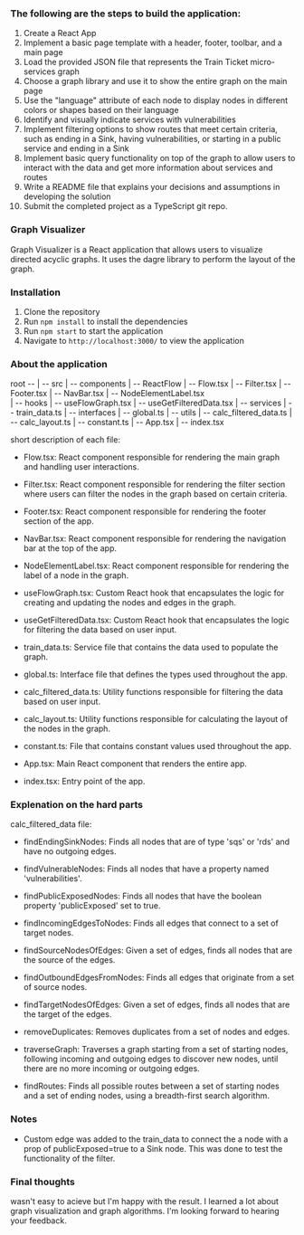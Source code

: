 
### [](#header-3)The following are the steps to build the application:

1. Create a React App
2. Implement a basic page template with a header, footer, toolbar, and a main page
3. Load the provided JSON file that represents the Train Ticket micro-services graph
4. Choose a graph library and use it to show the entire graph on the main page
5. Use the "language" attribute of each node to display nodes in different colors or shapes based on their language
6. Identify and visually indicate services with vulnerabilities
7. Implement filtering options to show routes that meet certain criteria, such as ending in a Sink, having vulnerabilities, or starting in a public service and ending in a Sink
8. Implement basic query functionality on top of the graph to allow users to interact with the data and get more information about services and routes
9. Write a README file that explains your decisions and assumptions in developing the solution
10. Submit the completed project as a TypeScript git repo.

### [](#header-3) Graph Visualizer
Graph Visualizer is a React application that allows users to visualize directed acyclic graphs. 
It uses the dagre library to perform the layout of the graph.

### [](#header-3) Installation
1. Clone the repository
2. Run `npm install` to install the dependencies
3. Run `npm start` to start the application
4. Navigate to `http://localhost:3000/` to view the application

### [](#header-3) About the application

root --
      | -- src
            | -- components
                | -- ReactFlow
                    | -- Flow.tsx
                | -- Filter.tsx
                | -- Footer.tsx
                | -- NavBar.tsx
                | -- NodeElementLabel.tsx     
            | -- hooks
                | -- useFlowGraph.tsx
                | -- useGetFilteredData.tsx
            | -- services 
                | -- train_data.ts
            | -- interfaces
                | -- global.ts
            | -- utils
                | -- calc_filtered_data.ts
                | -- calc_layout.ts
                | -- constant.ts
            | -- App.tsx
            | -- index.tsx
      
short description of each file:

* Flow.tsx: React component responsible for rendering the main graph and handling user interactions.

* Filter.tsx: React component responsible for rendering the filter section where users can filter the nodes in the graph based on certain criteria.

* Footer.tsx: React component responsible for rendering the footer section of the app.

* NavBar.tsx: React component responsible for rendering the navigation bar at the top of the app.

* NodeElementLabel.tsx: React component responsible for rendering the label of a node in the graph.

* useFlowGraph.tsx: Custom React hook that encapsulates the logic for creating and updating the nodes and edges in the graph.

* useGetFilteredData.tsx: Custom React hook that encapsulates the logic for filtering the data based on user input.

* train_data.ts: Service file that contains the data used to populate the graph.

* global.ts: Interface file that defines the types used throughout the app.

* calc_filtered_data.ts: Utility functions responsible for filtering the data based on user input.

* calc_layout.ts: Utility functions responsible for calculating the layout of the nodes in the graph.

* constant.ts: File that contains constant values used throughout the app.

* App.tsx: Main React component that renders the entire app.

* index.tsx: Entry point of the app.


### [](#header-3) Explenation on the hard parts

calc_filtered_data file:

- findEndingSinkNodes: Finds all nodes that are of type 'sqs' or 'rds' and have no outgoing edges.

- findVulnerableNodes: Finds all nodes that have a property named 'vulnerabilities'.

- findPublicExposedNodes: Finds all nodes that have the boolean property 'publicExposed' set to true.

- findIncomingEdgesToNodes: Finds all edges that connect to a set of target nodes.

- findSourceNodesOfEdges: Given a set of edges, finds all nodes that are the source of the edges.

- findOutboundEdgesFromNodes: Finds all edges that originate from a set of source nodes.

- findTargetNodesOfEdges: Given a set of edges, finds all nodes that are the target of the edges.

- removeDuplicates: Removes duplicates from a set of nodes and edges.

- traverseGraph: Traverses a graph starting from a set of starting nodes, following incoming and outgoing edges to discover new nodes, until there are no more incoming or outgoing edges.

- findRoutes: Finds all possible routes between a set of starting nodes and a set of ending nodes, using a breadth-first search algorithm.

### [](#header-3) Notes

- Custom edge was added to the train_data to connect the a node with a prop of publicExposed=true to a Sink node. 
This was done to test the functionality of the filter.
### [](#header-3) Final thoughts

wasn't easy to acieve but I'm happy with the result. I learned a lot about graph visualization and graph algorithms. I'm looking forward to hearing your feedback.